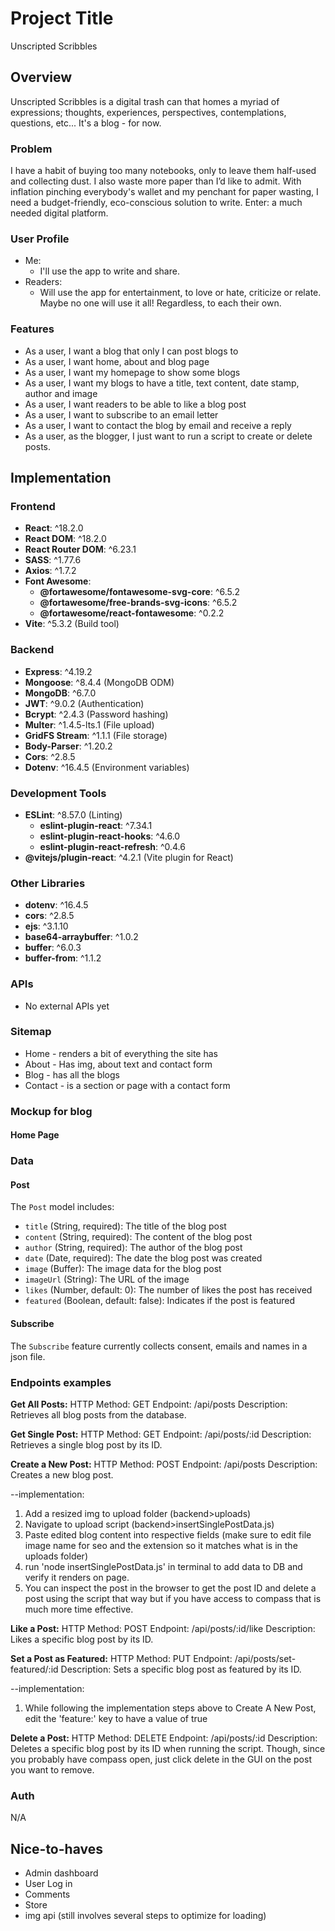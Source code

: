 # Project Title

Unscripted Scribbles

## Overview

Unscripted Scribbles is a digital trash can that homes a myriad of expressions; thoughts, experiences, perspectives, contemplations, questions, etc... It's a blog - for now.

### Problem

I have a habit of buying too many notebooks, only to leave them half-used and collecting dust. I also waste more paper than I’d like to admit. With inflation pinching everybody's wallet and my penchant for paper wasting, I need a budget-friendly, eco-conscious solution to write. Enter: a much needed digital platform.

### User Profile

- Me:
  - I'll use the app to write and share.
- Readers:
  - Will use the app for entertainment, to love or hate, criticize or relate. Maybe no one will use it all! Regardless, to each their own.

### Features

- As a user, I want a blog that only I can post blogs to
- As a user, I want home, about and blog page
- As a user, I want my homepage to show some blogs
- As a user, I want my blogs to have a title, text content, date stamp, author and image
- As a user, I want readers to be able to like a blog post
- As a user, I want to subscribe to an email letter
- As a user, I want to contact the blog by email and receive a reply
- As a user, as the blogger, I just want to run a script to create or delete posts.

## Implementation

### Frontend

- **React**: ^18.2.0
- **React DOM**: ^18.2.0
- **React Router DOM**: ^6.23.1
- **SASS**: ^1.77.6
- **Axios**: ^1.7.2
- **Font Awesome**:
  - **@fortawesome/fontawesome-svg-core**: ^6.5.2
  - **@fortawesome/free-brands-svg-icons**: ^6.5.2
  - **@fortawesome/react-fontawesome**: ^0.2.2
- **Vite**: ^5.3.2 (Build tool)

### Backend

- **Express**: ^4.19.2
- **Mongoose**: ^8.4.4 (MongoDB ODM)
- **MongoDB**: ^6.7.0
- **JWT**: ^9.0.2 (Authentication)
- **Bcrypt**: ^2.4.3 (Password hashing)
- **Multer**: ^1.4.5-lts.1 (File upload)
- **GridFS Stream**: ^1.1.1 (File storage)
- **Body-Parser**: ^1.20.2
- **Cors**: ^2.8.5
- **Dotenv**: ^16.4.5 (Environment variables)

### Development Tools

- **ESLint**: ^8.57.0 (Linting)
  - **eslint-plugin-react**: ^7.34.1
  - **eslint-plugin-react-hooks**: ^4.6.0
  - **eslint-plugin-react-refresh**: ^0.4.6
- **@vitejs/plugin-react**: ^4.2.1 (Vite plugin for React)

### Other Libraries

- **dotenv**: ^16.4.5
- **cors**: ^2.8.5
- **ejs**: ^3.1.10
- **base64-arraybuffer**: ^1.0.2
- **buffer**: ^6.0.3
- **buffer-from**: ^1.1.2

### APIs

- No external APIs yet

### Sitemap

- Home - renders a bit of everything the site has
- About - Has img, about text and contact form
- Blog - has all the blogs
- Contact - is a section or page with a contact form

### Mockup for blog

#### Home Page

### Data

#### Post

The `Post` model includes:

- `title` (String, required): The title of the blog post
- `content` (String, required): The content of the blog post
- `author` (String, required): The author of the blog post
- `date` (Date, required): The date the blog post was created
- `image` (Buffer): The image data for the blog post
- `imageUrl` (String): The URL of the image
- `likes` (Number, default: 0): The number of likes the post has received
- `featured` (Boolean, default: false): Indicates if the post is featured

#### Subscribe

The `Subscribe` feature currently collects consent, emails and names in a json file.

### Endpoints examples

**Get All Posts:**
HTTP Method: GET
Endpoint: /api/posts
Description: Retrieves all blog posts from the database.

**Get Single Post:**
HTTP Method: GET
Endpoint: /api/posts/:id
Description: Retrieves a single blog post by its ID.

**Create a New Post:**
HTTP Method: POST
Endpoint: /api/posts
Description: Creates a new blog post.

--implementation:

1. Add a resized img to upload folder (backend>uploads)
2. Navigate to upload script (backend>insertSinglePostData.js)
3. Paste edited blog content into respective fields (make sure to edit file image name for seo and the extension so it matches what is in the uploads folder)
4. run 'node insertSinglePostData.js' in terminal to add data to DB and verify it renders on page.
5. You can inspect the post in the browser to get the post ID and delete a post using the script that way but if you have access to compass that is much more time effective.

**Like a Post:**
HTTP Method: POST
Endpoint: /api/posts/:id/like
Description: Likes a specific blog post by its ID.

**Set a Post as Featured:**
HTTP Method: PUT
Endpoint: /api/posts/set-featured/:id
Description: Sets a specific blog post as featured by its ID.

--implementation:

1. While following the implementation steps above to Create A New Post, edit the 'feature:' key to have a value of true

**Delete a Post:**
HTTP Method: DELETE
Endpoint: /api/posts/:id
Description: Deletes a specific blog post by its ID when running the script. Though, since you probably have compass open, just click delete in the GUI on the post you want to remove.

### Auth

N/A

##

## Nice-to-haves

- Admin dashboard
- User Log in
- Comments
- Store
- img api (still involves several steps to optimize for loading)
